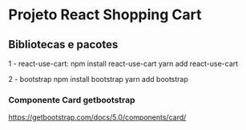 # Projeto React Shopping Cart

## Bibliotecas e pacotes
1 - react-use-cart:
npm install react-use-cart 
yarn add react-use-cart

2 -  bootstrap
npm install bootstrap
yarn add bootstrap





### Componente Card getbootstrap
https://getbootstrap.com/docs/5.0/components/card/


